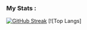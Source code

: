 ### My Stats :
[![GitHub Streak](http://github-readme-streak-stats.herokuapp.com?user=VGeser&theme=dark&background=000000)](https://git.io/streak-stats)
[![Top Langs]
